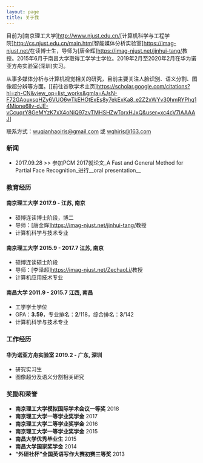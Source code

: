 ```yaml
---
layout: page
title: 关于我 
---
```


目前为[南京理工大学]<http://www.njust.edu.cn/>[计算机科学与工程学院]<http://cs.njust.edu.cn/main.htm>[智能媒体分析实验室]<https://imag-njust.net/>在读博士生，导师为[唐金辉]<https://imag-njust.net/jinhui-tang/>教授。2015年6月于南昌大学取得工学学士学位。2019年2月至2020年2月在华为诺亚方舟实验室(深圳)实习。

从事多媒体分析与计算机视觉相关的研究，目前主要关注人脸识别、语义分割、图像超分辨等方面。[[前往谷歌学术主页]<https://scholar.google.com/citations?hl=zh-CN&view_op=list_works&gmla=AJsN-F72GAouxsqHZy6VUO6wTkEHOtExEs8y7ekExKa8_e2Z2xWYv30hmRYPhq14Mione6Ilv-dJE-vCcuqrY8GeMYzK7xX4oNiQ97zvTMHSHZwTorxHJxQ&user=xc4cV7IAAAAJ>]

联系方式：wuqianhaoiris@gmail.com 或 wqhiris@163.com

### 新闻
- 2017.09.28 >> 参加PCM 2017就论文_A Fast and General Method for Partial Face Recognition_进行__oral presentation__


### 教育经历
#### __南京理工大学__                                         2017.9 -          江苏, 南京
- 硕博连读博士阶段，博二
- 导师：[唐金辉]<https://imag-njust.net/jinhui-tang/>教授
- 计算机科学与技术专业

#### __南京理工大学__                                         2015.9 - 2017.7   江苏, 南京
- 硕博连读硕士阶段                                                    
- 导师：[李泽超]<https://imag-njust.net/ZechaoLi/>教授
- 计算机应用技术专业

#### __南昌大学__                                             2011.9 - 2015.7   江西, 南昌
- 工学学士学位
- GPA：__3.59__，专业排名：__2__/118，综合排名：__3__/142
- 计算机科学与技术专业


### 工作经历
#### __华为诺亚方舟实验室__                                    2019.2 -          广东, 深圳
- 研究实习生
- 图像超分及语义分割相关研究


### 奖励和荣誉
- __南京理工大学模拟国际学术会议一等奖__                         2018  
- __南京理工大学一等学业奖学金__                                 2017
- __南京理工大学二等学业奖学金__                                 2016
- __南京理工大学一等学业奖学金__                                 2015
- __南昌大学优秀毕业生__                                        2015
- __南昌大学国家奖学金__                                        2014
- __“外研社杯”全国英语写作大赛初赛三等奖__                       2013





